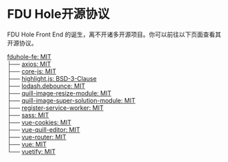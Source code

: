 # FDU Hole开源协议

FDU Hole Front End 的诞生，离不开诸多开源项目。你可以前往以下页面查看其开源协议。

[fduhole-fe: MIT](github.com/fduhole/vue)  
├── [axios: MIT](github.com/axios/axios)  
├── [core-js: MIT](github.com/zloirock/core-js)  
├── [highlight.js: BSD-3-Clause](github.com/highlightjs/highlight.js)  
├── [lodash.debounce: MIT](github.com/lodash/lodash)  
├── [quill-image-resize-module: MIT](github.com/kensnyder/quill-image-resize-module)  
├── [quill-image-super-solution-module: MIT](github.com/EthanYan6/quill-image-super-solution-module)  
├── [register-service-worker: MIT](github.com/yyx990803/register-service-worker)  
├── [sass: MIT](github.com/sass/dart-sass)  
├── [vue-cookies: MIT](github.com/cmp-cc/vue-cookies)  
├── [vue-quill-editor: MIT](github.com/surmon-china/vue-quill-editor)  
├── [vue-router: MIT](github.com/vuejs/vue-router)  
├── [vue: MIT](github.com/vuejs/vue)  
└── [vuetify: MIT](github.com/vuetifyjs/vuetify)  
